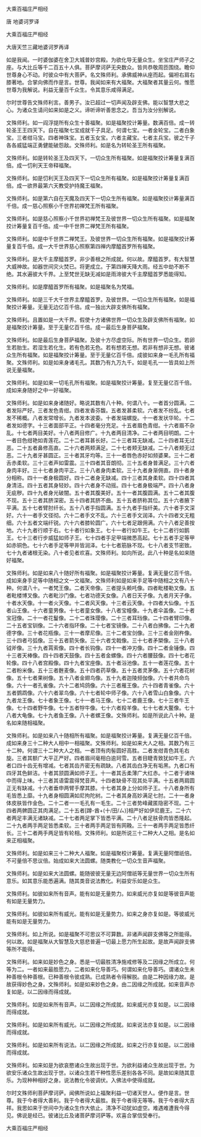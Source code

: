   大乘百福庄严相经  

唐 地婆诃罗译  

大乘百福庄严相经  

大唐天竺三藏地婆诃罗再译  

如是我闻。一时婆伽婆在舍卫大城普妙宫殿。为欲化导无量众生。坐宝庄严师子之座。与大比丘等千二百五十人俱。菩萨摩诃萨无央数众。皆共恭敬周匝围绕。瞻仰世尊身心不动。时彼众中有大菩萨。名文殊师利。承佛威神从座而起。偏袒右肩右膝著地。合掌向佛而作是言。世尊。我闻如来有大福聚。大福聚者其量云何。惟愿世尊为我解说。利益无量百千众生。令其意乐咸得满足。  

尔时世尊告文殊师利言。善男子。汝已超过一切声闻及辟支佛。能以智慧大悲之心。为诸众生请问如来如是之义。谛听谛听善思念之。吾当为汝分别解说。  

文殊师利。如一阎浮提所有众生十善福聚。如是福聚挍计筹量。数满百倍。成一转轮圣王王四天下。自在福聚七宝成就千子具足。何谓七宝。一者金轮宝。二者白象宝。三者绀马宝。四者神珠宝。五者玉女宝。六者主藏宝。七者主兵宝。彼之千子各各威猛端正勇健能破怨敌。文殊师利。如是名为转轮圣王所有福聚。  

文殊师利。如是转轮圣王及四天下。一切众生所有福聚。如是福聚挍计筹量复满百倍。成一忉利天王帝释福聚。  

文殊师利。如是忉利天王及四天下一切众生所有福聚。如是福聚挍计筹量复满百倍。成一欲界最第六天教受护持魔王福聚。  

文殊师利。如是第六自在天魔及四天下一切众生所有福聚。如是福聚挍计筹量满百千倍。成一慈心照察小千世界初禅梵王所有福聚。  

文殊师利。如是慈心照察小千世界初禅梵王及彼世界一切众生所有福聚。如是福聚挍计筹量复百千倍。成一中千世界二禅梵王所有福聚。  

文殊师利。如是中千世界二禅梵王。及彼世界一切众生所有福聚。如是福聚挍计筹量复百千倍。成一大千世界慈心照察第四禅内摩醯首罗所有福聚。  

文殊师利。是大千主摩醯首罗。非少善根之所成就。何以故。摩醯首罗。有大智慧大威神故。如器世间灾火焚已。将更成立。于第四禅天降大雨。经五中劫不断不绝。其水遍彼大千界。上至梵世无缺无减如是雨渧彼大千主摩醯首罗悉能得知。  

文殊师利。如是摩醯首罗所有福聚。如是福聚名为梵福。  

文殊师利。如是三千大千世界主摩醯首罗。及彼世界。一切众生所有福聚。如是福聚挍计筹量。无量无边亿百千倍。成一独出大辟支佛所有福聚。  

文殊师利。且置如是一大千界。假使十方诸佛世界一切众生及辟支佛所有福聚。如是福聚挍计筹量。至于无量亿百千倍。成一最后生身菩萨福聚。  

文殊师利。如是最后生身菩萨福聚。及彼十方尽虚空际。所有世界一切众生。若卵生若胎生。若湿生若化生。若有色若无色。若有想若无想。若非有想非无想。彼诸众生所有福聚。如是福聚挍计筹量。至于无量亿百千倍。成彼如来身一毛孔所有福聚。文殊师利。如是如来身诸毛孔。其数乃有九万九千。如是毛孔一一皆具如上所说无量福聚。  

文殊师利。如是如来一切毛孔所有福聚。如是福聚挍计筹量。复至无量亿百千倍。成如来身随好之中一好福聚。  

文殊师利。如是如来身诸随好。略说其数有八十种。何谓八十。一者首分圆满。二者发际严好。三者发色青绀。四者发香芬馥。五者发甚柔软。六者发不纷乱。七者发不稀概。八者发常增长。九者发本波委。十者发端螺旋。十一者发状华轮。十二者发如德字。十三者面部平正。十四者毫分充足。十五者眉色青绀。十六者眉不杂乱。十七者两目美好。十八者两目修广。十九者两目清净。二十者两目明朗。二十一者目色绀艳如青莲花。二十二者耳甚长好。二十三者耳无缺减。二十四者耳无过恶。二十五者鼻修高直。二十六者两颊满足。二十七者颊无缺减。二十八者颊无过恶。二十九者牙甚圆正。三十者其牙均等。三十一者唇色赤好如频婆果。三十二者舌赤柔软。三十三者声如雷震。三十四者其音朗彻。三十五者身普满足。三十六者身肉丰好。三十七者身肉平正。三十八者身肉柔软。三十九者身渐佣直。四十者身分相称。四十一者身极圆好。四十二者身无缺减。四十三者其身柔软。四十四者其身清洁。四十五者其身轻妙。四十六者身不动摇。四十七者身极端严。四十八者身无疵秽。四十九者身光破闇。五十者其腹美好。五十一者其腹圆满。五十二者其腹不现。五十三者其脐深密。五十四者其脐不曲。五十五者脐称其位。五十六者腋下平满。五十七者臂肘纤长。五十八者手指圆满。五十九者手指纤美。六十者手文深好。六十一者手文径彻。六十二者手文不乱。六十三者手文润泽。六十四者文无粗细。六十五者文端纤锐。六十六者膝轮圆广。六十七者足跟佣满。六十八者足善按地。六十九者行顺于右。七十者行如象王。七十一者行如牛王。七十二者行如鹅王。七十三者行步威猛如师子王。七十四者手足甲端微悉高起。七十五者手足等甲如赤铜色。七十六者手足等甲并皆润泽。七十七者筋脉不现。七十八者支节密致。七十九者诸根无染。八十者见者欢喜。文殊师利。如向所说。此八十种是名如来随好福聚。  

文殊师利。如是如来八十随好所有福聚。如是福聚挍计筹量。复满无量亿百千倍。成如来身手足等中随相之文一文福聚。文殊师利如是如来手足等中随相之文有八十种。何谓八十。一者梵王像。二者天帝像。三者提头赖吒像。四者毗楼勒叉像。五者毗楼博叉像。六者毗沙门像。七者功德天女像。八者日天子像。九者月天子像。十者水天像。十一者火天像。十二者风天像。十三者云天像。十四者大仙像。十五者山王像。十六者童男像。十七者童女像。十八者宝幢像。十九者伞盖像。二十者宝冠像。二十一者花鬘像。二十二者珠璎像。二十三者耳珰像。二十四者臂印像。二十五者宝钏像。二十六者指环像。二十七者宝镜像。二十八者白拂像。二十九者德字像。三十者花瓶像。三十一者摩尼像。三十二者宝剑像。三十三者金刚杵像。三十四者弓弧像。三十五者箭矢像。三十六者戈戟像。三十七者矛槊像。三十八者钺斧像。三十九者罥索像。四十者长钩像。四十一者冲刃像。四十二者金锤像。四十三者天棒像。四十四者天鼓像。四十五者金螺像。四十六者腰鼓像。四十七者花轮像。四十八者宫殿像。四十九者宝座像。五十者浴池像。五十一者莲花像。五十二者粉米像。五十三者麰麦像。五十四者药草像。五十五者灵茅像。五十六者花树像。五十七者果树像。五十八者金翅鸟像。五十九者迦陵频伽像。六十者共命鸟像。六十一者孔雀像。六十二者鸠鸽像。六十三者雁王像。六十四者青雀像。六十五者鹦鹉像。六十六者翠鸟像。六十七者轮中师子像。六十八者雪山白象像。六十九者龙王像。七十者象王像。七十一者马王像。七十二者鹿王像。七十三者牛王像。七十四者野牛像。七十五者牸牛像。七十六者羖羊像。七十七者大鳌像。七十八者大龟像。七十九者鱼王像。八十者螺王像。文殊师利。如是所说此八十种。是名如来随相福聚。  

文殊师利。如是如来八十随相所有福聚。如是福聚挍计筹量。复满无量亿百千倍。成如来身三十二种大人相中一相福聚。文殊师利。如是如来大人之相。其数乃有三十二种。何谓三十二种大人之相。一者顶有肉髻圆好高胜。二者发绀青色其毛右旋。三者其额广大平正严好。四者眉间毫相白逾珂雪。五者目睫青致犹如牛王。六者口四十齿无有增减。七者其齿齐密无有疏缺。八者其齿白净无有垢黑。九者口有四牙其色鲜洁。十者其颔圆满如师子王。十一者其舌柔薄广大红赤。十二者于诸味中而得上味。十三者其语雷震得梵音声。十四者缺骨不现其处平满。十五者两肩圆正无有缺减。十六者垂申两臂手摩其膝。十七者其身上分如师子王。十八者身所有毛皆悉上靡。十九者身相圆满如尼拘陀树。二十者其身高妙满足七肘。二十一者身体皮肤皆作金色。二十二者一一毛孔有一毛生。二十三者势峰藏匿隐密不现。二十四者两髀圆正其肉满足。二十五者[蹲-酋+(十/田/ㄙ)]相严好如伊尼鹿王。二十六者两足丰满无诸缺减。二十七者两足掌下皆悉平满。二十八者足肤骨肉皆悉隆起。二十九者两手两足皆悉柔软。三十者两手两足皆有网鞔。三十一者两手两足皆悉纤长。三十二者两手两足皆有轮相。文殊师利。如是所说三十二种大人之相。是名如来正相福聚。  

文殊师利。如是如来三十二种大人福聚。如是福聚校计筹量。复满无量阿僧祇倍。不可量倍不思议倍。始成如来大法圆螺。随类教化一切众生音声福聚。  

文殊师利。如是如来大法圆螺。能随彼彼无量无边阿僧祇等无量世界一切众生所有意乐。如其意乐能悉遍满。随其类音说法教化。利益安乐如是众生。  

文殊师利。如彼如来所有音声。能有如是无量势力。如来威光亦复如是等彼音声能有如是无量势力。  

文殊师利。如彼如来所有威光。能有如是无量势力。如来之身亦复如是。等彼威光能有如是无量势力。  

文殊师利。如上所说。如是福聚不可思议不可算数。非诸声闻辟支佛等之所能得。何以故。如是福聚从大智慧及大慈悲普遍一切最上愿力所生起故。是故声闻辟支佛等所不能得。  

文殊师利。如来如是妙色之身。悉是一切最胜清净施戒修等及二因缘之所成立。何等为二。一者如来最胜愿力。二者如来化导善巧。何谓如来化导善巧。谓诸众生未种善根令种善根。已种善根令彼成熟。已成熟者令得解脱。由是二种因缘力故。是故获得妙色之身。文殊师利。如是如来妙色之身。由二因缘之所成就。如来音声亦复如是。以二因缘而得成就。  

文殊师利。如是如来所有音声。以二因缘之所成就。如来威光亦复如是。以二因缘而得成就。  

文殊师利。如是如来所有威光。以二因缘之所成就。如来说法亦复如是。以二因缘而得成就。  

文殊师利。如是如来所有说法。以二因缘之所成就。如来之行亦复如是。以二因缘而得成就。  

文殊师利。如来如是为欲哀愍诸众生故出现于世。为欲利益诸众生故出现于世。为欲安乐诸众生故出现于世。以诸众生若干种性愿乐差别各各不同。是故如来随其意乐。为现种种相好之身。说法教化令彼调伏。入佛法中使得成就。  

尔时文殊师利菩萨摩诃萨。闻佛所说如上福聚利益一切诸天世人。便作是言。世尊。我于今者得大善利。我于今者得大最胜。我于今者得无等等。我于今者得大吉祥。我思如来于世间中为诸众生作大依止。清净不动犹如虚空。难遇难遭我今得见。佛说是经已。彼诸比丘及诸菩萨摩诃萨等。欢喜合掌信受奉行。  

大乘百福庄严相经  
